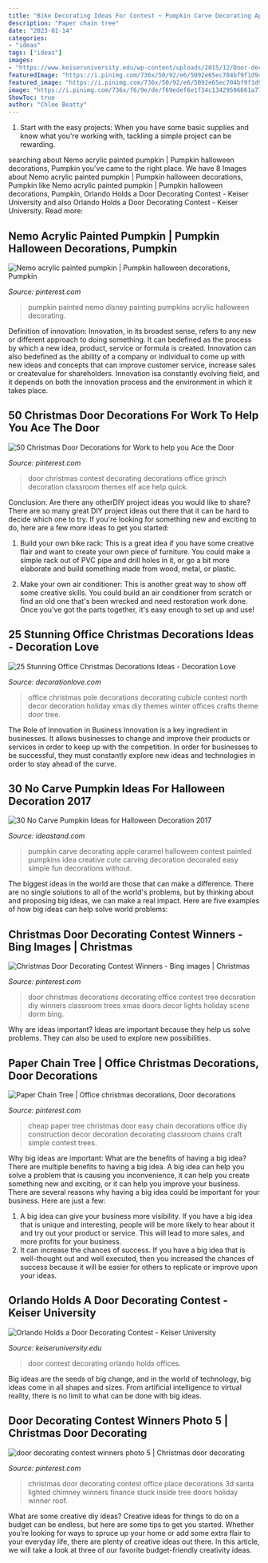 ```yaml
---
title: "Bike Decorating Ideas For Contest ~ Pumpkin Carve Decorating Apple Caramel Halloween Contest Painted Pumpkins Idea Creative Cute Carving Decoration Decorated Easy Simple Fun Decorations Without"
description: "Paper chain tree"
date: "2023-01-14"
categories:
- "ideas"
tags: ["ideas"]
images:
- "https://www.keiseruniversity.edu/wp-content/uploads/2015/12/Door-decorating-contest-Dec.-2015-4.jpg"
featuredImage: "https://i.pinimg.com/736x/50/92/e6/5092e65ec704bf9f1d9465215370d8e4.jpg"
featured_image: "https://i.pinimg.com/736x/50/92/e6/5092e65ec704bf9f1d9465215370d8e4.jpg"
image: "https://i.pinimg.com/736x/f6/9e/de/f69edef6e1f34c13429506661a7799cd--christmas-door-decorating-contest-bulletin-boards.jpg"
ShowToc: true
author: "Chloe Beatty"
---
```



1. Start with the easy projects: When you have some basic supplies and know what you're working with, tackling a simple project can be rewarding.

	

		
searching about Nemo acrylic painted pumpkin | Pumpkin halloween decorations, Pumpkin you've came to the right place. We have 8 Images about Nemo acrylic painted pumpkin | Pumpkin halloween decorations, Pumpkin like Nemo acrylic painted pumpkin | Pumpkin halloween decorations, Pumpkin, Orlando Holds a Door Decorating Contest - Keiser University and also Orlando Holds a Door Decorating Contest - Keiser University. Read more:
		
    
## Nemo Acrylic Painted Pumpkin | Pumpkin Halloween Decorations, Pumpkin

<img loading=lazy src="https://i.pinimg.com/736x/1a/84/68/1a8468e7a08129c1a3c3de09c99b1489--pumpkin-painting-painted-pumpkins.jpg" onerror="this.onerror=null;this.src='https://tse1.mm.bing.net/th?id=OIP.P7pqlcJNRirwQZEzExYIFwHaJT&amp;pid=15.1';" alt="Nemo acrylic painted pumpkin | Pumpkin halloween decorations, Pumpkin">

_Source: pinterest.com_

>pumpkin painted nemo disney painting pumpkins acrylic halloween decorating. 

	

Definition of innovation:
Innovation, in its broadest sense, refers to any new or different approach to doing something. It can bedefined as the process by which a new idea, product, service or formula is created. Innovation can also bedefined as the ability of a company or individual to come up with new ideas and concepts that can improve customer service, increase sales or createvalue for shareholders. Innovation isa constantly evolving field, and it depends on both the innovation process and the environment in which it takes place.

    
## 50 Christmas Door Decorations For Work To Help You Ace The Door

<img loading=lazy src="https://i.pinimg.com/736x/4a/9f/b1/4a9fb150af2c2b69c704475ba2da1c69.jpg" onerror="this.onerror=null;this.src='https://tse4.mm.bing.net/th?id=OIP.agY5djwmdJbXRgsf8OUNTAHaJ4&amp;pid=15.1';" alt="50 Christmas Door Decorations for Work to help you Ace the Door">

_Source: pinterest.com_

>door christmas contest decorating decorations office grinch decoration classroom themes elf ace help quick. 

	

Conclusion: Are there any otherDIY project ideas you would like to share?
There are so many great DIY project ideas out there that it can be hard to decide which one to try. If you're looking for something new and exciting to do, here are a few more ideas to get you started: 
1. Build your own bike rack: This is a great idea if you have some creative flair and want to create your own piece of furniture. You could make a simple rack out of PVC pipe and drill holes in it, or go a bit more elaborate and build something made from wood, metal, or plastic. 

2. Make your own air conditioner: This is another great way to show off some creative skills. You could build an air conditioner from scratch or find an old one that's been wrecked and need restoration work done. Once you've got the parts together, it's easy enough to set up and use!

    
## 25 Stunning Office Christmas Decorations Ideas - Decoration Love

<img loading=lazy src="http://www.decorationlove.com/wp-content/uploads/2016/09/Christmas-North-Pole-Office-Decoration.jpg" onerror="this.onerror=null;this.src='https://tse3.mm.bing.net/th?id=OIP.ob2PAgayT_joEqwyq9UB3wHaLG&amp;pid=15.1';" alt="25 Stunning Office Christmas Decorations Ideas - Decoration Love">

_Source: decorationlove.com_

>office christmas pole decorations decorating cubicle contest north decor decoration holiday xmas diy themes winter offices crafts theme door tree. 

	

The Role of Innovation in Business
Innovation is a key ingredient in businesses. It allows businesses to change and improve their products or services in order to keep up with the competition. In order for businesses to be successful, they must constantly explore new ideas and technologies in order to stay ahead of the curve.

    
## 30 No Carve Pumpkin Ideas For Halloween Decoration 2017

<img loading=lazy src="http://ideastand.com/wp-content/uploads/2014/10/no-carve-pumpkin-ideas/4-caramel-apple.jpg" onerror="this.onerror=null;this.src='https://tse2.mm.bing.net/th?id=OIP.ZVifJVHUjIqDMw6u-qCJdAHaJ4&amp;pid=15.1';" alt="30 No Carve Pumpkin Ideas for Halloween Decoration 2017">

_Source: ideastand.com_

>pumpkin carve decorating apple caramel halloween contest painted pumpkins idea creative cute carving decoration decorated easy simple fun decorations without. 

	

The biggest ideas in the world are those that can make a difference. There are no single solutions to all of the world's problems, but by thinking about and proposing big ideas, we can make a real impact. Here are five examples of how big ideas can help solve world problems:

    
## Christmas Door Decorating Contest Winners - Bing Images | Christmas

<img loading=lazy src="https://i.pinimg.com/736x/f6/9e/de/f69edef6e1f34c13429506661a7799cd--christmas-door-decorating-contest-bulletin-boards.jpg" onerror="this.onerror=null;this.src='https://tse1.mm.bing.net/th?id=OIP.7kHaBxXS_wemFNdjlCTUHwHaJ3&amp;pid=15.1';" alt="Christmas Door Decorating Contest Winners - Bing images | Christmas">

_Source: pinterest.com_

>door christmas decorations decorating office contest tree decoration diy winners classroom trees xmas doors decor lights holiday scene dorm bing. 

	

Why are ideas important?
Ideas are important because they help us solve problems. They can also be used to explore new possibilities.

    
## Paper Chain Tree | Office Christmas Decorations, Door Decorations

<img loading=lazy src="https://i.pinimg.com/736x/e5/a1/6e/e5a16e68a3c71a85f62a346456ca8214.jpg" onerror="this.onerror=null;this.src='https://tse2.mm.bing.net/th?id=OIP.kShL3wvjKvSBQspEkMRbaAHaNK&amp;pid=15.1';" alt="Paper Chain Tree | Office christmas decorations, Door decorations">

_Source: pinterest.com_

>cheap paper tree christmas door easy chain decorations office diy construction decor decoration decorating classroom chains craft simple contest trees. 

	

Why big ideas are important: What are the benefits of having a big idea?
There are multiple benefits to having a big idea. A big idea can help you solve a problem that is causing you inconvenience, it can help you create something new and exciting, or it can help you improve your business. There are several reasons why having a big idea could be important for your business. Here are just a few: 
1) A big idea can give your business more visibility. If you have a big idea that is unique and interesting, people will be more likely to hear about it and try out your product or service. This will lead to more sales, and more profits for your business. 
2) It can increase the chances of success. If you have a big idea that is well-thought out and well executed, then you increased the chances of success because it will be easier for others to replicate or improve upon your ideas.

    
## Orlando Holds A Door Decorating Contest - Keiser University

<img loading=lazy src="https://www.keiseruniversity.edu/wp-content/uploads/2015/12/Door-decorating-contest-Dec.-2015-4.jpg" onerror="this.onerror=null;this.src='https://tse3.mm.bing.net/th?id=OIP.OauNqdWD20_Wj-GGuXF0CgHaNK&amp;pid=15.1';" alt="Orlando Holds a Door Decorating Contest - Keiser University">

_Source: keiseruniversity.edu_

>door contest decorating orlando holds offices. 

	

Big ideas are the seeds of big change, and in the world of technology, big ideas come in all shapes and sizes. From artificial intelligence to virtual reality, there is no limit to what can be done with big ideas.

    
## Door Decorating Contest Winners Photo 5 | Christmas Door Decorating

<img loading=lazy src="https://i.pinimg.com/736x/50/92/e6/5092e65ec704bf9f1d9465215370d8e4.jpg" onerror="this.onerror=null;this.src='https://tse1.mm.bing.net/th?id=OIP.Z7C4xBk1g_sQObtd8HtAywHaMV&amp;pid=15.1';" alt="door decorating contest winners photo 5 | Christmas door decorating">

_Source: pinterest.com_

>christmas door decorating contest office place decorations 3d santa lighted chimney winners finance stuck inside tree doors holiday winner roof. 

	

What are some creative diy ideas?
Creative ideas for things to do on a budget can be endless, but here are some tips to get you started. Whether you’re looking for ways to spruce up your home or add some extra flair to your everyday life, there are plenty of creative ideas out there. In this article, we will take a look at three of our favorite budget-friendly creativity ideas.


